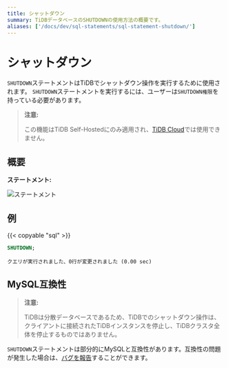 ```yaml
---
title: シャットダウン
summary: TiDBデータベースのSHUTDOWNの使用方法の概要です。
aliases: ['/docs/dev/sql-statements/sql-statement-shutdown/']
---
```


# シャットダウン

`SHUTDOWN`ステートメントはTiDBでシャットダウン操作を実行するために使用されます。 `SHUTDOWN`ステートメントを実行するには、ユーザーは`SHUTDOWN権限`を持っている必要があります。

> **注意:**
>
> この機能はTiDB Self-Hostedにのみ適用され、[TiDB Cloud](https://docs.pingcap.com/tidbcloud/)では使用できません。

## 概要

**ステートメント:**

![ステートメント](/media/sqlgram/ShutdownStmt.png)

## 例

{{< copyable "sql" >}}

```sql
SHUTDOWN;
```

```
クエリが実行されました、0行が変更されました (0.00 sec)
```

## MySQL互換性

> **注意:**
>
> TiDBは分散データベースであるため、TiDBでのシャットダウン操作は、クライアントに接続されたTiDBインスタンスを停止し、TiDBクラスタ全体を停止するものではありません。

`SHUTDOWN`ステートメントは部分的にMySQLと互換性があります。互換性の問題が発生した場合は、[バグを報告](https://docs.pingcap.com/tidb/stable/support)することができます。